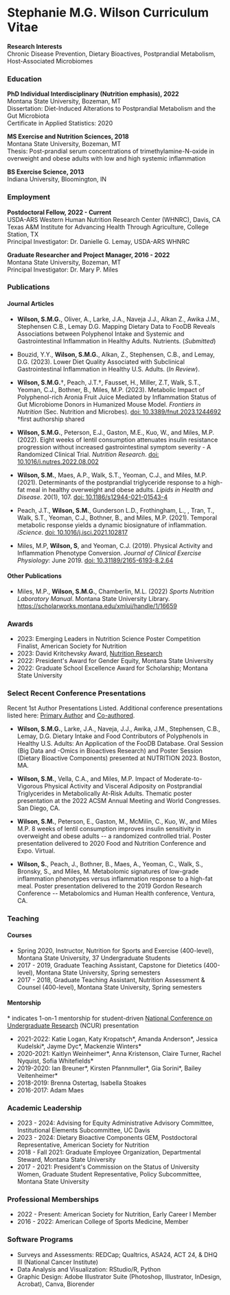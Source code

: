 # Stephanie M.G. Wilson Curriculum Vitae
**Research Interests**\
Chronic Disease Prevention, Dietary Bioactives, Postprandial Metabolism, Host-Associated Microbiomes


### Education

**PhD Individual Interdisciplinary (Nutrition emphasis), 2022**\
Montana State University, Bozeman, MT\
Dissertation: Diet-Induced Alterations to Postprandial Metabolism and the Gut Microbiota\
Certificate in Applied Statistics: 2020

**MS Exercise and Nutrition Sciences, 2018**\
Montana State University, Bozeman, MT\
Thesis: Post-prandial serum concentrations of trimethylamine-N-oxide in overweight and obese adults with low and high systemic inflammation

**BS Exercise Science, 2013**\
Indiana University, Bloomington, IN 

### Employment

**Postdoctoral Fellow, 2022 - Current**\
USDA-ARS Western Human Nutrition Research Center (WHNRC), Davis, CA\
Texas A&M Institute for Advancing Health Through Agriculture, College Station, TX\
Principal Investigator: Dr. Danielle G. Lemay, USDA-ARS WHNRC

**Graduate Researcher and Project Manager, 2016 - 2022**\
Montana State University, Bozeman, MT\
Principal Investigator: Dr. Mary P. Miles

### Publications
#### Journal Articles

-    **Wilson, S.M.G.**, Oliver, A., Larke, J.A., Naveja J.J., Alkan Z., Awika J.M., Stephensen C.B., Lemay D.G. Mapping Dietary Data to FooDB Reveals Associations between Polyphenol Intake and Systemic and Gastrointestinal Inflammation in Healthy Adults. Nutrients. (*Submitted*)

-   Bouzid, Y.Y., **Wilson, S.M.G.**, Alkan, Z., Stephensen, C.B., and Lemay, D.G. (2023). Lower Diet Quality Associated with Subclinical Gastrointestinal Inflammation in Healthy U.S. Adults. (*In Review*).

-   **Wilson, S.M.G.**&dagger;, Peach, J.T.&dagger;, Fausset, H., Miller, Z.T, Walk, S.T., Yeoman, C.J., Bothner, B., Miles, M.P. (2023). Metabolic Impact of Polyphenol-rich Aronia Fruit Juice Mediated by Inflammation Status of Gut Microbiome Donors in Humanized Mouse Model. *Frontiers in Nutrition* (Sec. Nutrition and Microbes). [doi:  10.3389/fnut.2023.1244692](https://doi.org/10.3389/fnut.2023.1244692) &dagger;first authorship shared
    
-   **Wilson, S.M.G.**, Peterson, E.J., Gaston, M.E., Kuo, W., and Miles, M.P. (2022). Eight weeks of lentil consumption attenuates insulin resistance progression without increased gastrointestinal symptom severity - A Randomized Clinical Trial. *Nutrition Research*. [doi: 10.1016/j.nutres.2022.08.002](https://doi.org/10.1016/j.nutres.2022.08.002)

-   **Wilson, S.M.**, Maes, A.P., Walk, S.T., Yeoman, C.J., and Miles, M.P. (2021). Determinants of the postprandial triglyceride response to a high-fat meal in healthy overweight and obese adults. *Lipids in Health and Disease*. 20(1), 107. [doi: 10.1186/s12944-021-01543-4](https://lipidworld.biomedcentral.com/articles/10.1186/s12944-021-01543-4)

-   Peach, J.T., **Wilson, S.M.**, Gunderson L.D., Frothingham, L., , Tran, T., Walk, S.T., Yeoman, C.J., Bothner, B., and Miles, M.P. (2021). Temporal metabolic response yields a dynamic biosignature of inflammation. *iScience*. [doi: 10.1016/j.isci.2021.102817](https://linkinghub.elsevier.com/retrieve/pii/S2589004221007859)

-   Miles, M.P, **Wilson, S**, and Yeoman, C.J. (2019). Physical Activity and Inflammation Phenotype Conversion. *Journal of Clinical Exercise Physiology*: June 2019. [doi: 10.31189/2165-6193-8.2.64](https://meridian.allenpress.com/jcep/article/8/2/64/433899/Physical-Activity-and-Inflammation-Phenotype)

#### Other Publications

-   Miles, M.P., **Wilson, S.M.G.**, Chamberlin, M.L. (2022) *Sports Nutrition Laboratory Manual*. Montana State University Library. <https://scholarworks.montana.edu/xmlui/handle/1/16659>

### Awards

-   2023: Emerging Leaders in Nutrition Science Poster Competition Finalist, American Society for Nutrition
-   2023: David Kritchevsky Award, [Nutrition Research](https://www.sciencedirect.com/journal/nutrition-research)
-   2022: President's Award for Gender Equity, Montana State University
-   2022: Graduate School Excellence Award for Scholarship; Montana State University

### Select Recent Conference Presentations

Recent 1st Author Presentations Listed. Additional conference presentations listed here: [Primary Author](https://github.com/SWi1/SMG.Wilson/blob/main/ConferencePresentations_Primary.md) and [Co-authored](https://github.com/SWi1/SMG.Wilson/blob/main/ConferencePresentations_Coauthor.md).

-   **Wilson, S.M.G.**, Larke, J.A., Naveja, J.J., Awika, J.M., Stephensen, C.B., Lemay, D.G. Dietary Intake and Food Contributors of Polyphenols in Healthy U.S. Adults: An Application of the FooDB Database. Oral Session (Big Data and -Omics in Bioactives Research) and Poster Session (Dietary Bioactive Components) presented at NUTRITION 2023. Boston, MA.

-   **Wilson, S.M.**, Vella, C.A., and Miles, M.P. Impact of Moderate-to-Vigorous Physical Activity and Visceral Adiposity on Postprandial Triglycerides in Metabolically At-Risk Adults. Thematic poster presentation at the 2022 ACSM Annual Meeting and World Congresses. San Diego, CA.

-   **Wilson, S.M.**, Peterson, E., Gaston, M., McMilin, C., Kuo, W., and Miles M.P. 8 weeks of lentil consumption improves insulin sensitivity in overweight and obese adults -- a randomized controlled trial. Poster presentation delivered to 2020 Food and Nutrition Conference and Expo. Virtual.
  
-   **Wilson, S.**, Peach, J., Bothner, B., Maes, A., Yeoman, C., Walk, S., Bronsky, S., and Miles, M. Metabolomic signatures of low-grade inflammation phenotypes versus inflammation response to a high-fat meal. Poster presentation delivered to the 2019 Gordon Research Conference -- Metabolomics and Human Health conference, Ventura, CA.


### Teaching

#### Courses

-   Spring 2020, Instructor, Nutrition for Sports and Exercise (400-level), Montana State University, 37 Undergraduate Students
-   2017 - 2019, Graduate Teaching Assistant, Capstone for Dietetics (400-level), Montana State University, Spring semesters
-   2017 - 2018, Graduate Teaching Assistant, Nutrition Assessment & Counsel (400-level), Montana State University, Spring semesters

#### Mentorship

\* indicates 1-on-1 mentorship for student-driven [National Conference on Undergraduate Research](https://www.cur.org/) (NCUR) presentation

-   2021-2022: Katie Logan, Katy Kropatsch\*, Amanda Anderson\*, Jessica Kudelski\*, Jayme Dyc\*, Mackenzie Winters\*
-   2020-2021: Kaitlyn Weinheimer\*, Anna Kristenson, Claire Turner, Rachel Nyquist, Sofia Whitefields\*
-   2019-2020: Ian Breuner\*, Kirsten Pfannmuller\*, Gia Sorini\*, Bailey Veitenheimer\*
-   2018-2019: Brenna Ostertag, Isabella Stoakes
-   2016-2017: Adam Maes

### Academic Leadership

-   2023 - 2024: Advising for Equity Administrative Advisory Committee, Institutional Elements Subcommittee, UC Davis
-   2023 - 2024: Dietary Bioactive Components GEM, Postdoctoral Representative, American Society for Nutrition
-   2018 - Fall 2021: Graduate Employee Organization, Departmental Steward, Montana State University
-   2017 - 2021: President's Commission on the Status of University Women, Graduate Student Representative, Policy Subcommittee, Montana State University

### Professional Memberships

-   2022 - Present: American Society for Nutrition, Early Career I Member
-   2016 - 2022: American College of Sports Medicine, Member

### Software Programs

-   Surveys and Assessments: REDCap; Qualtrics, ASA24, ACT 24, & DHQ III (National Cancer Institute)
-   Data Analysis and Visualization: RStudio/R, Python
-   Graphic Design: Adobe Illustrator Suite (Photoshop, Illustrator, InDesign, Acrobat), Canva, Biorender
